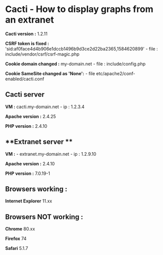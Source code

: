# Cacti - How to display graphs from an extranet

**Cacti version :** 1.2.11

**CSRF token is fixed :** 'sid:af0face4d4b906e1dccb1496b9d3ce2d22ba2365,1584620899' - file : include/vendor/csrf/csrf-magic.php

**Cookie domain changed :** my-domain.net - file : include/config.php

**Cookie SameSite changed as 'None':** - file etc/apache2/conf-enabled/cacti.conf

## **Cacti server** 

**VM :** cacti.my-domain.net - ip : 1.2.3.4

**Apache version :** 2.4.25

**PHP version :** 2.4.10

## **Extranet server **

**VM :** - extranet.my-domain.net - ip : 1.2.9.10

**Apache version :** 2.4.10

**PHP version :** 7.0.19-1


## **Browsers working :**

**Internet Explorer** 11.xx

## **Browsers NOT working :**

**Chrome** 80.xx

**Firefox** 74

**Safari** 5.1.7

